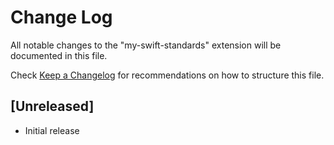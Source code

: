 # Change Log

All notable changes to the "my-swift-standards" extension will be documented in this file.

Check [Keep a Changelog](http://keepachangelog.com/) for recommendations on how to structure this file.

## [Unreleased]

- Initial release